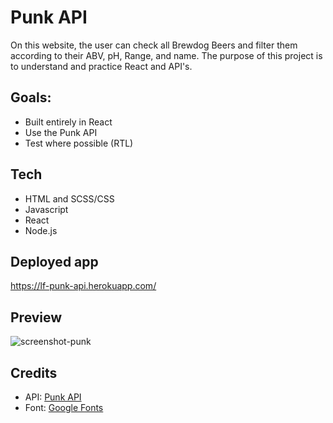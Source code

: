 # Punk API
On this website, the user can check all Brewdog Beers and filter them according to their ABV, pH, Range, and name. The purpose of this project is to understand and practice React and API's.

## Goals:
- Built entirely in React 
- Use the Punk API
- Test where possible (RTL) 
 
## Tech
- HTML and SCSS/CSS
- Javascript
- React
- Node.js

## Deployed app
https://lf-punk-api.herokuapp.com/

## Preview
![screenshot-punk](https://user-images.githubusercontent.com/48991462/153866765-775b630d-5c3f-4643-9cf1-483bb8fc15e5.png)

## Credits
- API: <a href="https://punkapi.com/">Punk API</a>
- Font: <a href="https://fonts.google.com/">Google Fonts</a>
